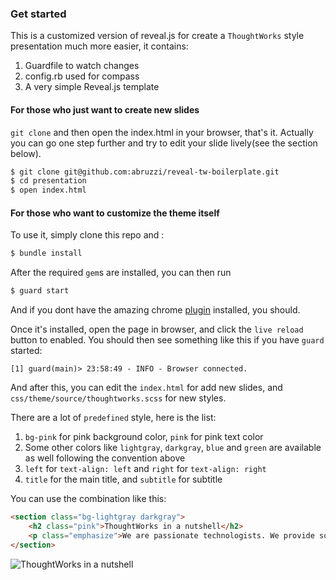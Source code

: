 ### Get started

This is a customized version of reveal.js for create a `ThoughtWorks` style presentation much more easier, it contains:

1.	Guardfile to watch changes
2.	config.rb used for compass
3.	A very simple Reveal.js template


#### For those who just want to create new slides

`git clone` and then open the index.html in your browser, that's it. Actually you can go one step further and try to edit your slide lively(see the section below).

```sh
$ git clone git@github.com:abruzzi/reveal-tw-boilerplate.git 
$ cd presentation
$ open index.html
```

#### For those who want to customize the theme itself

To use it, simply clone this repo and :

```sh
$ bundle install
```

After the required `gem`s are installed, you can then run 

```sh
$ guard start
```

And if you dont have the amazing chrome [plugin](https://chrome.google.com/webstore/detail/livereload/jnihajbhpnppcggbcgedagnkighmdlei) installed, you should. 

Once it's installed, open the page in browser, and click the `live reload` button to enabled. You should then see something like this if you have `guard` started:

```
[1] guard(main)> 23:58:49 - INFO - Browser connected.
```

And after this, you can edit the `index.html` for add new slides, and `css/theme/source/thoughtworks.scss` for new styles.

There are a lot of `predefined` style, here is the list:

1.  `bg-pink` for pink background color, `pink` for pink text color
2.  Some other colors like `lightgray`, `darkgray`, `blue` and `green` are available as well following the convention above
3.  `left` for `text-align: left` and `right` for `text-align: right`
4.  `title` for the main title, and `subtitle` for subtitle

You can use the combination like this:

```html
<section class="bg-lightgray darkgray">
	<h2 class="pink">ThoughtWorks in a nutshell</h2>
	<p class="emphasize">We are passionate technologists. We provide software delivery, pioneering tools and consulting for organizations with ambitious missions.</p>
</section>
```

![ThoughtWorks in a nutshell](https://github.com/abruzzi/reveal-tw-boilerplate/blob/master/thoughtworks-resized.png)

